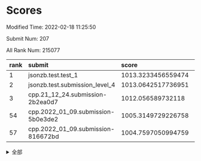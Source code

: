 # Scores

Modified Time: 2022-02-18 11:25:50

Submit Num: 207

All Rank Num: 215077

| rank |               submit               |       score        |       sigma        | pk_num |
| :--- | :--------------------------------- | :----------------- | :----------------- | :----- |
| 1    | jsonzb.test.test_1                 | 1013.3233456559474 | 0.7926717780490671 | 4158   |
| 2    | jsonzb.test.submission_level_4     | 1013.0642517736951 | 0.8151123631323482 | 4154   |
| 3    | cpp.21_12_24.submission-2b2ea0d7   | 1012.056589732118  | 0.7954301556649209 | 4157   |
| 54   | cpp.2022_01_09.submission-5b0e3de2 | 1005.3149729226758 | 0.7350096134436089 | 4153   |
| 57   | cpp.2022_01_09.submission-816672bd | 1004.7597050994759 | 0.7141948757395482 | 4153   |


<details>
<summary>全部</summary>

| rank |                 submit                 |       score        |       sigma        | pk_num |
| :--- | :------------------------------------- | :----------------- | :----------------- | :----- |
| 1    | jsonzb.test.test_1                     | 1013.3233456559474 | 0.7926717780490671 | 4158   |
| 2    | jsonzb.test.submission_level_4         | 1013.0642517736951 | 0.8151123631323482 | 4154   |
| 3    | cpp.21_12_24.submission-2b2ea0d7       | 1012.056589732118  | 0.7954301556649209 | 4157   |
| 4    | gobigger.level_3.submission_level_3_6  | 1011.7553424617063 | 0.7763474211337744 | 4152   |
| 5    | gobigger.level_3.submission_level_3_13 | 1011.6992893812679 | 0.7716996473710579 | 4153   |
| 6    | gobigger.level_3.submission_level_3_23 | 1011.6448122785116 | 0.7548395252519399 | 4155   |
| 7    | gobigger.level_3.submission_level_3_14 | 1011.2833945389386 | 0.7616811647531345 | 4158   |
| 8    | gobigger.level_3.submission_level_3_11 | 1011.2522626414697 | 0.789213335258731  | 4153   |
| 9    | gobigger.level_3.submission_level_3_49 | 1010.9689775964397 | 0.770171349647757  | 4154   |
| 10   | gobigger.level_3.submission_level_3_41 | 1010.961360269442  | 0.7646086982861259 | 4161   |
| 11   | gobigger.level_3.submission_level_3_15 | 1010.9332339616606 | 0.7663394139493849 | 4154   |
| 12   | gobigger.level_3.submission_level_3_24 | 1010.9032269544833 | 0.773024392836108  | 4153   |
| 13   | gobigger.level_3.submission_level_3_27 | 1010.8814151323913 | 0.7592619762317289 | 4157   |
| 14   | gobigger.level_3.submission_level_3_29 | 1010.8523534104886 | 0.7724564565869674 | 4157   |
| 15   | gobigger.level_3.submission_level_3_39 | 1010.7689422820303 | 0.757687148405542  | 4153   |
| 16   | gobigger.level_3.submission_level_3_28 | 1010.7293625695877 | 0.7676720259172524 | 4156   |
| 17   | gobigger.level_3.submission_level_3_20 | 1010.7227621772718 | 0.748933009287013  | 4155   |
| 18   | gobigger.level_3.submission_level_3_34 | 1010.6848649286004 | 0.7679326955314667 | 4157   |
| 19   | gobigger.level_3.submission_level_3_2  | 1010.6681282576772 | 0.7426079794317791 | 4158   |
| 20   | gobigger.level_3.submission_level_3_42 | 1010.6380262074525 | 0.7712630896740924 | 4161   |
| 21   | gobigger.level_3.submission_level_3_22 | 1010.6033094862524 | 0.7541811620365125 | 4151   |
| 22   | gobigger.level_3.submission_level_3_30 | 1010.5680949194857 | 0.7750056975178033 | 4159   |
| 23   | gobigger.level_3.submission_level_3_32 | 1010.4897996477099 | 0.768640864512989  | 4157   |
| 24   | gobigger.level_3.submission_level_3_33 | 1010.4790686496829 | 0.7784970721841796 | 4155   |
| 25   | gobigger.level_3.submission_level_3_48 | 1010.4517061078388 | 0.7735267281730809 | 4159   |
| 26   | gobigger.level_3.submission_level_3_4  | 1010.3336615976522 | 0.7975713802844416 | 4155   |
| 27   | gobigger.level_3.submission_level_3_38 | 1010.3037942898774 | 0.7561131739092527 | 4147   |
| 28   | gobigger.level_3.submission_level_3_10 | 1010.2602422095247 | 0.7438687101722269 | 4156   |
| 29   | gobigger.level_3.submission_level_3_21 | 1010.2012160503971 | 0.7535323303759885 | 4149   |
| 30   | gobigger.level_3.submission_level_3_40 | 1010.1962522070058 | 0.779579142378399  | 4160   |
| 31   | gobigger.level_3.submission_level_3_8  | 1010.1372745734101 | 0.7471661786001695 | 4157   |
| 32   | gobigger.level_3.submission_level_3_16 | 1010.101510990828  | 0.7492008866441251 | 4158   |
| 33   | gobigger.level_3.submission_level_3_1  | 1010.0990297706942 | 0.7817795966705493 | 4153   |
| 34   | gobigger.level_3.submission_level_3_0  | 1010.0898964370549 | 0.7738607967471504 | 4157   |
| 35   | gobigger.level_3.submission_level_3_5  | 1010.0493700807956 | 0.7515532184491419 | 4156   |
| 36   | gobigger.level_3.submission_level_3_44 | 1009.8979498203234 | 0.7760410252547795 | 4157   |
| 37   | gobigger.level_3.submission_level_3_26 | 1009.8311433685639 | 0.7587693742271283 | 4160   |
| 38   | gobigger.level_3.submission_level_3_45 | 1009.7900939173646 | 0.7531879282198884 | 4153   |
| 39   | gobigger.level_3.submission_level_3_36 | 1009.7689895731166 | 0.7568910312630064 | 4156   |
| 40   | gobigger.level_3.submission_level_3_37 | 1009.7499009941243 | 0.769460322554429  | 4154   |
| 41   | gobigger.level_3.submission_level_3_43 | 1009.7207010962004 | 0.7458325382229094 | 4154   |
| 42   | gobigger.level_3.submission_level_3_47 | 1009.5751334998204 | 0.7572646864908904 | 4158   |
| 43   | gobigger.level_3.submission_level_3_7  | 1009.5307877482804 | 0.7487002428971712 | 4159   |
| 44   | gobigger.level_3.submission_level_3_46 | 1009.4952408985154 | 0.7451412554186383 | 4158   |
| 45   | gobigger.level_3.submission_level_3_31 | 1009.4581654717009 | 0.7496398283060185 | 4156   |
| 46   | gobigger.level_3.submission_level_3_3  | 1009.429893040188  | 0.7638182536106952 | 4156   |
| 47   | gobigger.level_3.submission_level_3_35 | 1009.2312695418092 | 0.7521691078294755 | 4156   |
| 48   | gobigger.level_3.submission_level_3_25 | 1009.1699239437785 | 0.7486699307561696 | 4157   |
| 49   | gobigger.level_3.submission_level_3_12 | 1009.1363769283694 | 0.7599016087802596 | 4158   |
| 50   | gobigger.level_3.submission_level_3_19 | 1008.9679568144298 | 0.7581709096158625 | 4156   |
| 51   | gobigger.level_3.submission_level_3_18 | 1008.6678856548367 | 0.7471140212393833 | 4154   |
| 52   | gobigger.level_3.submission_level_3_9  | 1008.6007357153095 | 0.753728385436949  | 4161   |
| 53   | gobigger.level_3.submission_level_3_17 | 1008.2182566747427 | 0.7414100814509094 | 4156   |
| 54   | cpp.2022_01_09.submission-5b0e3de2     | 1005.3149729226758 | 0.7350096134436089 | 4153   |
| 55   | gobigger.level_1.submission_level_1_15 | 1004.9614388391792 | 0.7094670546545029 | 4159   |
| 56   | gobigger.level_1.submission_level_1_16 | 1004.9078892007184 | 0.7201902818722297 | 4155   |
| 57   | cpp.2022_01_09.submission-816672bd     | 1004.7597050994759 | 0.7141948757395482 | 4153   |
| 58   | gobigger.level_1.submission_level_1_43 | 1004.6035851681504 | 0.7147169488763667 | 4159   |
| 59   | gobigger.level_1.submission_level_1_29 | 1004.5817934375627 | 0.7058292536637352 | 4152   |
| 60   | gobigger.level_1.submission_level_1_11 | 1004.2373286107644 | 0.718153935631987  | 4151   |
| 61   | gobigger.level_1.submission_level_1_27 | 1004.2130787029367 | 0.7171362417257295 | 4159   |
| 62   | gobigger.level_1.submission_level_1_10 | 1004.1085664032646 | 0.7394543775740025 | 4157   |
| 63   | gobigger.level_1.submission_level_1_6  | 1004.0264801406894 | 0.7240253897571445 | 4155   |
| 64   | gobigger.level_1.submission_level_1_35 | 1004.009818196225  | 0.7249100401503455 | 4156   |
| 65   | gobigger.level_1.submission_level_1_49 | 1003.8817600542848 | 0.7313477456854304 | 4153   |
| 66   | gobigger.level_1.submission_level_1_40 | 1003.8780698519234 | 0.7128917092208611 | 4158   |
| 67   | gobigger.level_1.submission_level_1_46 | 1003.8386674864248 | 0.7118693006868878 | 4157   |
| 68   | gobigger.level_1.submission_level_1_28 | 1003.7165315110504 | 0.7216093154319801 | 4158   |
| 69   | gobigger.level_1.submission_level_1_8  | 1003.7019270425072 | 0.722266854691181  | 4155   |
| 70   | gobigger.level_1.submission_level_1_33 | 1003.6937270504965 | 0.726727618448485  | 4155   |
| 71   | gobigger.level_1.submission_level_1_24 | 1003.6889154288017 | 0.7241259224998737 | 4152   |
| 72   | gobigger.level_1.submission_level_1_1  | 1003.6867701248326 | 0.7235985816146564 | 4156   |
| 73   | gobigger.level_1.submission_level_1_9  | 1003.6789717500013 | 0.7202002950155153 | 4154   |
| 74   | gobigger.level_1.submission_level_1_21 | 1003.6346374297054 | 0.7243555750602984 | 4155   |
| 75   | gobigger.level_1.submission_level_1_25 | 1003.6343043037928 | 0.7177308763081195 | 4153   |
| 76   | gobigger.level_1.submission_level_1_4  | 1003.5946887250082 | 0.7233571026980871 | 4159   |
| 77   | gobigger.level_1.submission_level_1_22 | 1003.3846154050493 | 0.7141847298285378 | 4156   |
| 78   | gobigger.level_1.submission_level_1_32 | 1003.3719929190266 | 0.7205980783839815 | 4159   |
| 79   | gobigger.level_1.submission_level_1_31 | 1003.3525859577509 | 0.7181442310451441 | 4157   |
| 80   | gobigger.level_1.submission_level_1_12 | 1003.3369182393147 | 0.7246703192679809 | 4160   |
| 81   | gobigger.level_1.submission_level_1_17 | 1003.2661375298836 | 0.7183445098261739 | 4149   |
| 82   | gobigger.level_1.submission_level_1_13 | 1003.2386403029205 | 0.717882253687818  | 4157   |
| 83   | gobigger.level_1.submission_level_1_5  | 1003.2006038532119 | 0.710153766179716  | 4159   |
| 84   | gobigger.level_1.submission_level_1_7  | 1003.0857641117441 | 0.7181593202116283 | 4159   |
| 85   | gobigger.level_1.submission_level_1_45 | 1003.0811255604774 | 0.7197635004073317 | 4161   |
| 86   | gobigger.level_1.submission_level_1_30 | 1003.0666970383301 | 0.7347574259328196 | 4155   |
| 87   | gobigger.level_1.submission_level_1_18 | 1003.0507477362236 | 0.7181413557161541 | 4159   |
| 88   | gobigger.level_1.submission_level_1_36 | 1003.0381241001242 | 0.7159910781068178 | 4154   |
| 89   | gobigger.level_1.submission_level_1_44 | 1002.8836667296175 | 0.7142092067911145 | 4161   |
| 90   | gobigger.level_1.submission_level_1_26 | 1002.7822110964942 | 0.7090158507534448 | 4155   |
| 91   | gobigger.level_1.submission_level_1_37 | 1002.7197527130031 | 0.7148090394612705 | 4153   |
| 92   | gobigger.level_1.submission_level_1_20 | 1002.69386052233   | 0.7165312481348765 | 4155   |
| 93   | gobigger.level_1.submission_level_1_14 | 1002.6855236546714 | 0.7138959045719038 | 4157   |
| 94   | gobigger.level_1.submission_level_1_3  | 1002.6088633885626 | 0.7066807834595074 | 4151   |
| 95   | gobigger.level_1.submission_level_1_39 | 1002.5935217090063 | 0.7126888186698638 | 4155   |
| 96   | gobigger.level_1.submission_level_1_42 | 1002.5781907322229 | 0.7062202435059097 | 4151   |
| 97   | gobigger.level_1.submission_level_1_19 | 1002.4486705569069 | 0.7171706411734105 | 4159   |
| 98   | gobigger.level_1.submission_level_1_23 | 1002.4459485402755 | 0.7111938402520123 | 4159   |
| 99   | gobigger.level_1.submission_level_1_41 | 1002.3753163482988 | 0.708642482269042  | 4158   |
| 100  | gobigger.level_1.submission_level_1_34 | 1002.3707727382645 | 0.7136469308205651 | 4160   |
| 101  | gobigger.level_1.submission_level_1_48 | 1002.240926870795  | 0.7139542007994699 | 4159   |
| 102  | gobigger.level_1.submission_level_1_47 | 1002.2335995697381 | 0.7118901893849704 | 4158   |
| 103  | gobigger.level_1.submission_level_1_0  | 1002.0540630472626 | 0.7218331837571901 | 4158   |
| 104  | gobigger.level_1.submission_level_1_2  | 1001.8795096028593 | 0.7271521134086992 | 4154   |
| 105  | gobigger.level_1.submission_level_1_38 | 1001.7674895587102 | 0.7150009570422133 | 4153   |
| 106  | gobigger.random.submission_random_2    | 997.7647056013019  | 0.6985709881214679 | 4158   |
| 107  | gobigger.random.submission_random_22   | 997.4700759477062  | 0.6934453791618399 | 4152   |
| 108  | gobigger.random.submission_random_16   | 996.6701633574758  | 0.7145914830790354 | 4159   |
| 109  | gobigger.random.submission_random_20   | 996.6030501031319  | 0.7056162089969371 | 4157   |
| 110  | gobigger.random.submission_random_41   | 996.5682217597562  | 0.7087135016497926 | 4156   |
| 111  | gobigger.random.submission_random_26   | 996.5503719390842  | 0.7124101842721551 | 4157   |
| 112  | gobigger.random.submission_random_40   | 996.5303617142023  | 0.7154006474743528 | 4154   |
| 113  | gobigger.random.submission_random_9    | 996.5158836734989  | 0.7207497758607319 | 4153   |
| 114  | gobigger.random.submission_random_18   | 996.4951741644053  | 0.7160098828818448 | 4161   |
| 115  | gobigger.random.submission_random_27   | 996.4865118429609  | 0.7127607947090979 | 4154   |
| 116  | gobigger.random.submission_random_34   | 996.4469909808914  | 0.7332791290198103 | 4154   |
| 117  | gobigger.random.submission_random_7    | 996.3731207679132  | 0.707448031682933  | 4161   |
| 118  | gobigger.random.submission_random_17   | 996.355551174396   | 0.7132794550743324 | 4160   |
| 119  | gobigger.random.submission_random_21   | 996.3141663794859  | 0.7102711331622581 | 4149   |
| 120  | gobigger.random.submission_random_1    | 996.2869832760225  | 0.7028814832042305 | 4157   |
| 121  | gobigger.random.submission_random_4    | 996.227806626067   | 0.719591594233567  | 4156   |
| 122  | gobigger.random.submission_random_12   | 996.1358557938185  | 0.7163011191906997 | 4155   |
| 123  | gobigger.random.submission_random_32   | 996.0127206638612  | 0.7042491625127215 | 4153   |
| 124  | gobigger.random.submission_random_43   | 995.990870077258   | 0.7165092212664812 | 4156   |
| 125  | gobigger.random.submission_random_14   | 995.9688309456693  | 0.7176687626645805 | 4158   |
| 126  | gobigger.random.submission_random_33   | 995.9525462843479  | 0.7086291691175953 | 4151   |
| 127  | gobigger.random.submission_random_37   | 995.9010792106021  | 0.7260303526862559 | 4156   |
| 128  | gobigger.random.submission_random_48   | 995.8843121934718  | 0.7140716599478545 | 4153   |
| 129  | gobigger.random.submission_random_29   | 995.8336973804215  | 0.718770419746827  | 4154   |
| 130  | gobigger.random.submission_random_5    | 995.8227407309984  | 0.7229016790894713 | 4155   |
| 131  | gobigger.random.submission_random_15   | 995.7086202028096  | 0.7240493745076928 | 4160   |
| 132  | gobigger.random.submission_random_25   | 995.6247173925301  | 0.7139680749780755 | 4156   |
| 133  | gobigger.random.submission_random_8    | 995.6226190663239  | 0.7137458148591354 | 4158   |
| 134  | gobigger.random.submission_random_35   | 995.5541473536293  | 0.713770815358335  | 4158   |
| 135  | gobigger.random.submission_random_44   | 995.5228318605867  | 0.7127731948888844 | 4154   |
| 136  | gobigger.random.submission_random_6    | 995.4439188577815  | 0.7200336485777482 | 4155   |
| 137  | gobigger.random.submission_random_19   | 995.4274492006818  | 0.7325844949224206 | 4157   |
| 138  | gobigger.random.submission_random_13   | 995.3788437591345  | 0.7225285763291421 | 4160   |
| 139  | gobigger.random.submission_random_23   | 995.3775594174822  | 0.7033564633566045 | 4151   |
| 140  | gobigger.random.submission_random_31   | 995.3739065457635  | 0.7100816108194044 | 4156   |
| 141  | gobigger.random.submission_random_42   | 995.3626468999386  | 0.7089384276970451 | 4155   |
| 142  | gobigger.random.submission_random_45   | 995.3413231537429  | 0.7285152935007767 | 4157   |
| 143  | gobigger.random.submission_random_49   | 995.3281724596691  | 0.7146420107034848 | 4158   |
| 144  | gobigger.random.submission_random_3    | 995.3152035824862  | 0.7182194856881798 | 4157   |
| 145  | gobigger.random.submission_random_38   | 995.2206892085973  | 0.7009752925656673 | 4161   |
| 146  | gobigger.random.submission_random_28   | 995.2131734208326  | 0.6944120030195453 | 4154   |
| 147  | gobigger.random.submission_random_0    | 995.1855324687003  | 0.7188327543483676 | 4160   |
| 148  | gobigger.random.submission_random_10   | 995.1571735948759  | 0.713112576836118  | 4158   |
| 149  | gobigger.random.submission_random_24   | 995.1318310036489  | 0.7026838520721012 | 4156   |
| 150  | gobigger.random.submission_random_39   | 995.0437495109899  | 0.7034876962194355 | 4154   |
| 151  | gobigger.random.submission_random_11   | 995.042389723756   | 0.718998987900302  | 4156   |
| 152  | gobigger.random.submission_random_46   | 994.886262144625   | 0.7255366835527514 | 4157   |
| 153  | gobigger.random.submission_random_30   | 994.7211771223148  | 0.7268318050175286 | 4154   |
| 154  | gobigger.random.submission_random_36   | 994.5903503111455  | 0.7079887223012716 | 4161   |
| 155  | gobigger.random.submission_random_47   | 994.2302163236216  | 0.7020854960937103 | 4158   |
| 156  | gobigger.level_2.submission_level_2_30 | 993.6302897378081  | 0.7350745319389222 | 4155   |
| 157  | gobigger.level_2.submission_level_2_17 | 993.5622234093188  | 0.7167568036167085 | 4152   |
| 158  | gobigger.level_2.submission_level_2_13 | 993.5440767828559  | 0.7287359712632349 | 4152   |
| 159  | gobigger.level_2.submission_level_2_47 | 993.4389119730845  | 0.731707582584838  | 4155   |
| 160  | gobigger.level_2.submission_level_2_29 | 993.4341322390534  | 0.7438057682104752 | 4156   |
| 161  | gobigger.level_2.submission_level_2_40 | 993.1410255208589  | 0.7229913729601546 | 4153   |
| 162  | gobigger.level_2.submission_level_2_18 | 993.1092508318209  | 0.7236752187833986 | 4156   |
| 163  | gobigger.level_2.submission_level_2_19 | 993.0850099079856  | 0.7345873599665904 | 4158   |
| 164  | gobigger.level_2.submission_level_2_33 | 993.0328657291775  | 0.7553977820913433 | 4159   |
| 165  | gobigger.level_2.submission_level_2_7  | 993.0165984576475  | 0.7336329207017896 | 4155   |
| 166  | gobigger.level_2.submission_level_2_46 | 992.9857565613844  | 0.7458614787472062 | 4155   |
| 167  | gobigger.level_2.submission_level_2_28 | 992.943490643173   | 0.7448217015698481 | 4153   |
| 168  | gobigger.level_2.submission_level_2_34 | 992.8850373581733  | 0.7484242732132307 | 4156   |
| 169  | gobigger.level_2.submission_level_2_36 | 992.7645860445149  | 0.7289504886969653 | 4156   |
| 170  | gobigger.level_2.submission_level_2_24 | 992.7598109258491  | 0.7420377776528971 | 4158   |
| 171  | gobigger.level_2.submission_level_2_37 | 992.6015090933697  | 0.7359660810554657 | 4159   |
| 172  | gobigger.level_2.submission_level_2_2  | 992.593493501005   | 0.7349806880974935 | 4162   |
| 173  | gobigger.level_2.submission_level_2_15 | 992.4273652936996  | 0.7580712758055764 | 4154   |
| 174  | gobigger.level_2.submission_level_2_48 | 992.3961103864431  | 0.7456502632155857 | 4157   |
| 175  | gobigger.level_2.submission_level_2_21 | 992.3801181290779  | 0.7493054253658765 | 4157   |
| 176  | gobigger.level_2.submission_level_2_27 | 992.3437891448195  | 0.7409906387508333 | 4160   |
| 177  | gobigger.level_2.submission_level_2_0  | 992.2407510753001  | 0.758045987902823  | 4154   |
| 178  | gobigger.level_2.submission_level_2_42 | 992.1889543657784  | 0.7397901146413783 | 4151   |
| 179  | gobigger.level_2.submission_level_2_25 | 992.1722335843768  | 0.7451514969387183 | 4156   |
| 180  | gobigger.level_2.submission_level_2_3  | 992.1194778583847  | 0.7403281969338587 | 4158   |
| 181  | gobigger.level_2.submission_level_2_26 | 992.0728661371483  | 0.7346723726235325 | 4158   |
| 182  | gobigger.level_2.submission_level_2_43 | 992.0312529874087  | 0.7439551189126384 | 4153   |
| 183  | gobigger.level_2.submission_level_2_4  | 991.9670258961686  | 0.756545902798375  | 4155   |
| 184  | gobigger.level_2.submission_level_2_11 | 991.9069906369447  | 0.7361461305891882 | 4153   |
| 185  | gobigger.level_2.submission_level_2_32 | 991.8767446512038  | 0.7578954080951417 | 4158   |
| 186  | gobigger.level_2.submission_level_2_8  | 991.8508342037068  | 0.7406077747265782 | 4152   |
| 187  | gobigger.level_2.submission_level_2_49 | 991.7807647623504  | 0.7308294044868728 | 4158   |
| 188  | gobigger.level_2.submission_level_2_12 | 991.7428691083493  | 0.7529623656385861 | 4156   |
| 189  | gobigger.level_2.submission_level_2_16 | 991.5714405973816  | 0.7714046678302583 | 4155   |
| 190  | gobigger.level_2.submission_level_2_35 | 991.5661404164291  | 0.7564339206252757 | 4156   |
| 191  | gobigger.level_2.submission_level_2_5  | 991.5585631901774  | 0.7388765237756858 | 4154   |
| 192  | gobigger.level_2.submission_level_2_22 | 991.4297985503168  | 0.7430260205164287 | 4154   |
| 193  | gobigger.level_2.submission_level_2_10 | 991.4267671445359  | 0.7479770728270361 | 4160   |
| 194  | gobigger.level_2.submission_level_2_31 | 991.3875612586054  | 0.7496342612255432 | 4156   |
| 195  | gobigger.level_2.submission_level_2_14 | 991.2956818314474  | 0.7441463828221491 | 4155   |
| 196  | gobigger.level_2.submission_level_2_9  | 991.2294987226866  | 0.7589590018814881 | 4159   |
| 197  | gobigger.level_2.submission_level_2_6  | 991.0909526616674  | 0.7294809050679213 | 4164   |
| 198  | gobigger.level_2.submission_level_2_38 | 990.9186081111959  | 0.7455026494281085 | 4159   |
| 199  | gobigger.level_2.submission_level_2_41 | 990.6458580932738  | 0.7701194716026855 | 4160   |
| 200  | gobigger.level_2.submission_level_2_39 | 990.3942027309979  | 0.7485336513101041 | 4159   |
| 201  | gobigger.level_2.submission_level_2_20 | 990.3182259076448  | 0.7529172903145316 | 4154   |
| 202  | gobigger.level_2.submission_level_2_1  | 990.1434553342647  | 0.7528335018097808 | 4161   |
| 203  | gobigger.level_2.submission_level_2_45 | 989.8357327511033  | 0.7752380189919086 | 4158   |
| 204  | gobigger.level_2.submission_level_2_44 | 989.763287604806   | 0.7880214295863862 | 4153   |
| 205  | gobigger.level_2.submission_level_2_23 | 989.5516088926526  | 0.7385395643709675 | 4154   |
| 206  | gobigger.none.submission_none_1        | 978.1516651278404  | 1.2633437213095713 | 4157   |
| 207  | gobigger.none.submission_none_0        | 976.3053340677781  | 1.4889553467319154 | 4154   |

</details>